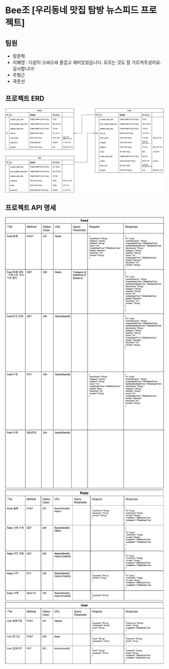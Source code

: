 # Bee조 \[우리동네 맛집 탐방 뉴스피드 프로젝트\]

## 팀원
- 장준혁
- 지혜영 : 다같이 으쌰으쌰 즐겁고 재미있었습니다. 모르는 것도 잘 가르쳐주셨어요. 감사합니다!
- 주형근
- 곽준선

## 프로젝트 ERD
<img src="./document/bee-project-erd.png" alt="project erd diagram" width="512">

## 프로젝트 API 명세
<img src="./document/bee-project-erd-api-specification1.png" alt="project api specification1" width="512">
<br/>
<img src="./document/bee-project-erd-api-specification2.png" alt="project api specification2" width="512">
<br/>
<img src="./document/bee-project-erd-api-specification3.png" alt="project api specification3" width="512">  
